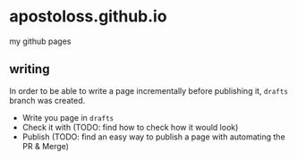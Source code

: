 # apostoloss.github.io
my github pages

## writing 

In order to be able to write a page incrementally before publishing it, `drafts` branch was created.

- Write you page in `drafts`
- Check it with (TODO: find how to check how it would look)
- Publish (TODO: find an easy way to publish a page with automating the PR & Merge)
